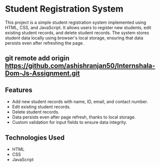 # Student Registration System

This project is a simple student registration system implemented using HTML, CSS, and JavaScript. It allows users to register new students, edit existing student records, and delete student records. The system stores student data locally using browser's local storage, ensuring that data persists even after refreshing the page.

## git remote add origin https://github.com/ashishranjan50/Internshala-Dom-Js-Assignment.git
## Features
- Add new student records with name, ID, email, and contact number.
- Edit existing student records.
- Delete student records.
- Data persists even after page refresh, thanks to local storage.
- Custom validation for input fields to ensure data integrity.
## Technologies Used

- HTML
- CSS
- JavaScript
